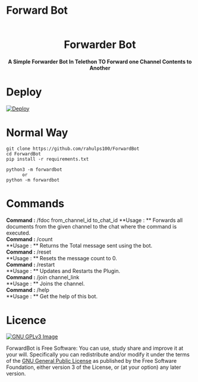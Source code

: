 # Forward Bot

<p align="center"><a href="#"><img src="https://static.botsrv.com/website/img/quriobot_favicon.1727b193.png" width="0"></a></p> 
<h1 align="center"><b>Forwarder Bot</b></h1>
<h4 align="center">A Simple Forwarder Bot In Telethon TO Forward one Channel Contents to Another</h4>



# Deploy
[![Deploy](https://www.herokucdn.com/deploy/button.svg)](https://heroku.com/deploy)

# Normal Way
```python3
git clone https://github.com/rahulps100/ForwardBot
cd ForwardBot
pip install -r requirements.txt

python3 -m forwardbot
      or 
python -m forwardbot
```
# Commands
**Command :** /fdoc from_channel_id to_chat_id
    **Usage : ** Forwards all documents from the given channel to the chat where the command is executed. <br />
    **Command :** /count <br />
    **Usage : ** Returns the Total message sent using the bot. <br />
    **Command :** /reset <br />
    **Usage : ** Resets the message count to 0. <br />
    **Command :** /restart <br />
    **Usage : ** Updates and Restarts the Plugin. <br />
    **Command :** /join channel_link <br />
    **Usage : ** Joins the channel. <br />
    **Command :** /help <br />
    **Usage : ** Get the help of this bot. <br />


# Licence
[![GNU GPLv3 Image](https://www.gnu.org/graphics/gplv3-127x51.png)](http://www.gnu.org/licenses/gpl-3.0.en.html)  

ForwardBot is Free Software: You can use, study share and improve it at your
will. Specifically you can redistribute and/or modify it under the terms of the
[GNU General Public License](https://www.gnu.org/licenses/gpl.html) as
published by the Free Software Foundation, either version 3 of the License, or
(at your option) any later version.
